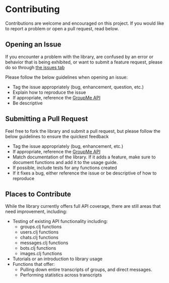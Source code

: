 # Contributing

Contributions are welcome and encouraged on this project. If you would like to report a problem or open a pull request, read below.

## Opening an Issue

If you encounter a problem with the library, are confused by an error or behavior that is being exhibited, or want to submit a feature request, please do so through [the issues tab](https://github.com/dunn-mat/groupme-clj/issues)

Please follow the below guidelines when opening an issue:
* Tag the issue appropriately (bug, enhancement, question, etc.)
* Explain how to reproduce the issue
* If appropriate, reference the [GroupMe API](https://dev.groupme.com/docs/v3)
* Be descriptive

## Submitting a Pull Request

Feel free to fork the library and submit a pull request, but please follow the below guidelines to ensure the quickest feedback
* Tag the issue appropriately (bug, enhancement, etc.)
* If appropriate, reference the [GroupMe API](https://dev.groupme.com/docs/v3)
* Match documentation of the library. If it adds a feature, make sure to document functions and add it to the usage guide.
* If possible, include tests for any functions created
* If it fixes a bug, either reference the issue or be descriptive of how to reproduce

## Places to Contribute

While the library currently offers full API coverage, there are still areas that need improvement, including:
- Testing of existing API functionality including:
  - groups.clj functions
  - users.clj functions
  - chats.clj functions
  - messages.clj functions
  - bots.clj functions
  - images.clj functions
- Tutorials or an introduction to library usage
- Functions that offer:
  - Pulling down entire transcripts of groups, and direct messages.
  - Performing statistics across transcripts
